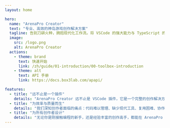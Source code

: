 ```yaml
---
layout: home

hero:
  name: "ArenaPro Creator"
  text: "专业、高效的神岛游戏创作解决方案"
  tagline: 告别刀耕火种，拥抱现代化工作流。将 VSCode 的强大能力与 TypeScript 的类型安全，无缝融入你的神岛创作生态。
  image:
    src: /logo.png
    alt: ArenaPro Creator
  actions:
    - theme: brand
      text: 快速开始
      link: /zh/guide/01-introduction/00-toolbox-introduction
    - theme: alt
      text: API 手册
      link: https://docs.box3lab.com/apapi/

features:
  - title: "远不止是一个插件"
    details: "ArenaPro Creator 远不止是 VSCode 插件，它是一个完整的创作解决方案，是连接专业创作者世界与“神岛”游戏平台的桥梁和赋能器。<br>我们的使命是将现代软件工程的最佳实践引入游戏创作生态，帮助你构建更复杂、更健壮、更易于维护的游戏世界。"
  - title: "为效率与质量而生"
    details: "我们深知创作者面临的痛点：代码难以管理、缺少现代工具、复用困难、协作不畅。<br>ArenaPro 通过引入 TypeScript、智能提示、HMR 热更新、断点调试等一系列现代化工具链，精准地解决了这些问题，让你可以专注于创意本身。"
  - title: "为所有创作者设计"
    details: "无论你是刚接触编程的新手，还是经验丰富的创作高手，都能在 ArenaPro 中找到适合你的工具。<br>我们分层的设计哲学，为你提供了从坚实的工作流基座、先进的架构思想到繁荣的创作者生态的全方位支持。"
---
```


<style>
:root {
  --vp-home-hero-name-color: transparent;
  --vp-home-hero-name-background: -webkit-linear-gradient(120deg, #b043ff 30%, #ff4d99);

  --vp-home-hero-image-background-image: linear-gradient(-45deg, #b043ff 50%, #ff4d99 50%);
  --vp-home-hero-image-filter: blur(40px);
}
</style>

